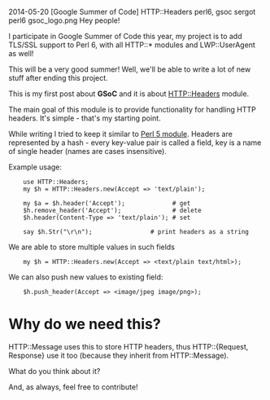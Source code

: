 2014-05-20
[Google Summer of Code] HTTP::Headers
perl6, gsoc
sergot
perl6
gsoc_logo.png
Hey people!

I participate in Google Summer of Code this year, my project is to add TLS/SSL support to Perl 6, with all HTTP::* modules and LWP::UserAgent as well!

This will be a very good summer! Well, we'll be able to write a lot of new stuff after ending this project.

This is my first post about **GSoC** and it is about [HTTP::Headers](https://github.com/sergot/http-headers) module.

The main goal of this module is to provide functionality for handling HTTP headers. It's simple - that's my starting point.

While writing I tried to keep it similar to [Perl 5 module](https://metacpan.org/pod/HTTP::Headers). Headers are represented by a hash - every key-value pair is called a field, key is a name of single header (names are cases insensitive).

Example usage:

        use HTTP::Headers;
        my $h = HTTP::Headers.new(Accept => 'text/plain');

        my $a = $h.header('Accept');             # get
        $h.remove_header('Accept');              # delete
        $h.header(Content-Type => 'text/plain'); # set

        say $h.Str("\r\n");                # print headers as a string

We are able to store multiple values in such fields

        my $h = HTTP::Headers.new(Accept => <text/plain text/html>);

We can also push new values to existing field:

        $h.push_header(Accept => <image/jpeg image/png>);

Why do we need this?
=====================

HTTP::Message uses this to store HTTP headers, thus HTTP::{Request, Response} use it too (because they inherit from HTTP::Message).

What do you think about it?

And, as always, feel free to contribute!
